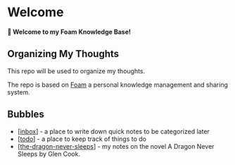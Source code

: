 # Welcome

**👋 Welcome to my Foam Knowledge Base!**

## Organizing My Thoughts

This repo will be used to organize my thoughts.

The repo is based on [Foam](https://foambubble.github.io/foam/) a personal knowledge management and sharing system.

## Bubbles

- [[inbox]] - a place to write down quick notes to be categorized later
- [[todo]] - a place to keep track of things to do
- [[the-dragon-never-sleeps]] - my notes on the novel A Dragon Never Sleeps by Glen Cook.

[//begin]: # "Autogenerated link references for markdown compatibility"
[inbox]: inbox.md "Inbox"
[todo]: todo.md "Todo"
[the-dragon-never-sleeps]: notes/a-dragon-never-sleeps/the-dragon-never-sleeps.md "A Dragon Never Sleeps"
[//end]: # "Autogenerated link references"
